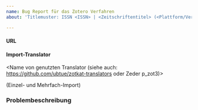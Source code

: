 ```yaml
---
name: Bug Report für das Zotero Verfahren
about: 'Titlemuster: ISSN <ISSN> | <Zeitschriftentitel> (<Plattform/Verlag>) | <Schlagwörter zum Problem>'

---
```


#### URL

  
#### Import-Translator
<Name von genutzten Translator (siehe auch: https://github.com/ubtue/zotkat-translators oder Zeder p_zot3)>
  
  (Einzel- und Mehrfach-Import)
  
### Problembeschreibung

